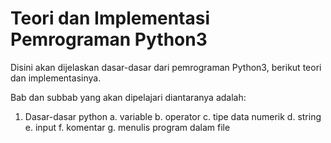 # Teori dan Implementasi Pemrograman Python3 
Disini akan dijelaskan dasar-dasar dari pemrograman Python3, berikut teori dan implementasinya.

Bab dan subbab yang akan dipelajari diantaranya adalah:
1. Dasar-dasar python 
   a. variable
   b. operator
   c. tipe data numerik
   d. string
   e. input
   f. komentar
   g. menulis program dalam file
 

